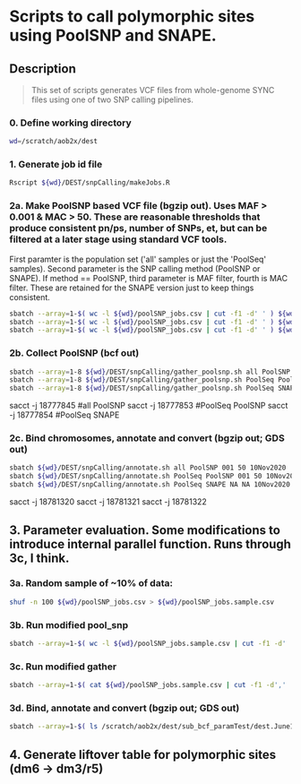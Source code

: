 # Scripts to call polymorphic sites using PoolSNP and SNAPE.

## Description
> This set of scripts generates VCF files from whole-genome SYNC files using one of two SNP calling pipelines.

### 0. Define working directory
```bash
wd=/scratch/aob2x/dest
```

### 1. Generate job id file
```bash
Rscript ${wd}/DEST/snpCalling/makeJobs.R
```

### 2a. Make PoolSNP based VCF file (bgzip out). Uses MAF > 0.001 & MAC > 50. These are reasonable thresholds that produce consistent pn/ps, number of SNPs, et, but can be filtered at a later stage using standard VCF tools. </br>
First paramter is the population set ('all' samples or just the 'PoolSeq' samples). Second parameter is the SNP calling method (PoolSNP or SNAPE). If method == PoolSNP, third parameter is MAF filter, fourth is MAC filter. These are retained for the SNAPE version just to keep things consistent.

```bash
sbatch --array=1-$( wc -l ${wd}/poolSNP_jobs.csv | cut -f1 -d' ' ) ${wd}/DEST/snpCalling/run_poolsnp.sh all PoolSNP 001 50
sbatch --array=1-$( wc -l ${wd}/poolSNP_jobs.csv | cut -f1 -d' ' ) ${wd}/DEST/snpCalling/run_poolsnp.sh PoolSeq PoolSNP 001 50
sbatch --array=1-$( wc -l ${wd}/poolSNP_jobs.csv | cut -f1 -d' ' ) ${wd}/DEST/snpCalling/run_poolsnp.sh PoolSeq SNAPE NA NA
```

### 2b. Collect PoolSNP (bcf out)
```bash
sbatch --array=1-8 ${wd}/DEST/snpCalling/gather_poolsnp.sh all PoolSNP 001 50
sbatch --array=1-8 ${wd}/DEST/snpCalling/gather_poolsnp.sh PoolSeq PoolSNP 001 50
sbatch --array=1-8 ${wd}/DEST/snpCalling/gather_poolsnp.sh PoolSeq SNAPE NA NA
```
sacct -j 18777845 #all PoolSNP
sacct -j 18777853 #PoolSeq PoolSNP
sacct -j 18777854 #PoolSeq SNAPE


### 2c. Bind chromosomes, annotate and convert (bgzip out; GDS out)
```bash
sbatch ${wd}/DEST/snpCalling/annotate.sh all PoolSNP 001 50 10Nov2020
sbatch ${wd}/DEST/snpCalling/annotate.sh PoolSeq PoolSNP 001 50 10Nov2020
sbatch ${wd}/DEST/snpCalling/annotate.sh PoolSeq SNAPE NA NA 10Nov2020
```
sacct -j 18781320
sacct -j 18781321
sacct -j 18781322


## 3. Parameter evaluation. Some modifications to introduce internal parallel function. Runs through 3c, I think.
### 3a. Random sample of ~10% of data:
```bash
shuf -n 100 ${wd}/poolSNP_jobs.csv > ${wd}/poolSNP_jobs.sample.csv
```
### 3b. Run modified pool_snp
```bash
sbatch --array=1-$( wc -l ${wd}/poolSNP_jobs.sample.csv | cut -f1 -d' ' ) ${wd}/DEST/snpCalling/run_poolsnp_paramtest.sh
```
### 3c. Run modified gather
```bash
sbatch --array=1-$( cat ${wd}/poolSNP_jobs.sample.csv | cut -f1 -d',' | sort | uniq | awk '{print NR}' | tail -n1 ) ${wd}/DEST/snpCalling/ gather_poolsnp_paramtest.sh
```
### 3d. Bind, annotate and convert (bgzip out; GDS out)
```bash
sbatch --array=1-$( ls /scratch/aob2x/dest/sub_bcf_paramTest/dest.June14_2020.maf001.*.paramTest.bcf | rev | cut -d'.' -f3,4 | rev | sort | uniq | awk '{print NR}' | tail -n1 ) ${wd}/DEST/snpCalling/annotate_paramtest.sh
```


## 4. Generate liftover table for polymorphic sites (dm6 -> dm3/r5)
